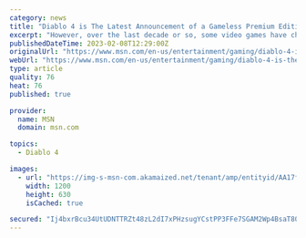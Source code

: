 ```yaml
---
category: news
title: "Diablo 4 is The Latest Announcement of a Gameless Premium Edition, and It Should Be the Last"
excerpt: "However, over the last decade or so, some video games have chosen to forego actually putting the game inside their collector's editions, and Diablo 4 is just the latest example of this disappointing ..."
publishedDateTime: 2023-02-08T12:29:00Z
originalUrl: "https://www.msn.com/en-us/entertainment/gaming/diablo-4-is-the-latest-announcement-of-a-gameless-premium-edition-and-it-should-be-the-last/ar-AA17ggiV"
webUrl: "https://www.msn.com/en-us/entertainment/gaming/diablo-4-is-the-latest-announcement-of-a-gameless-premium-edition-and-it-should-be-the-last/ar-AA17ggiV"
type: article
quality: 76
heat: 76
published: true

provider:
  name: MSN
  domain: msn.com

topics:
  - Diablo 4

images:
  - url: "https://img-s-msn-com.akamaized.net/tenant/amp/entityid/AA17fPso.img?h=630&w=1200&m=6&q=60&o=t&l=f&f=jpg"
    width: 1200
    height: 630
    isCached: true

secured: "Ij4bxrBcu34UtUDNTTRZt48zL2dI7xPHzsugYCstPP3FFe7SGAM2Wp4BsaT80/4XnIIpRoescgGeZi0lmirAL3k+GdOu5MGrFzcfQXEh8SuGZ72uahwHVmVqV8LuTuncqdHtGfJwHeY69QfRSAoG3pnHn60c3t87Vrr1+oz4bU2Bw4mlaaPFGTo4xi9UVaCwJ3Cbm/DLFYWn0dPHm+35GxMA+iYwEogp/QYM3JmqIuQzNWQPmBpkZdTVAWmDt0SdKSw85Jr+TbNAugro2ozR/OMXke2OPMKdcmoCtxxrgkZ2oZ53nphAb8XtAC0xGuAc5oRFsogI0UX6Qk+EKJiE3NVDuic39wsYi2CJnYeEPLU=;9OGlwgXjX0HUnGDPjGx1dw=="
---
```


